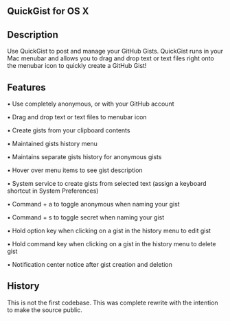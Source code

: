 ## QuickGist for OS X


## Description

Use QuickGist to post and manage your GitHub Gists. QuickGist runs in your Mac menubar and allows you to drag and drop text or text files right onto the menubar icon to quickly create a GitHub Gist!


## Features 

• Use completely anonymous, or with your GitHub account

• Drag and drop text or text files to menubar icon

• Create gists from your clipboard contents 

• Maintained gists history menu

• Maintains separate gists history for anonymous gists

• Hover over menu items to see gist description

• System service to create gists from selected text (assign a keyboard shortcut in System Preferences)

• Command + a to toggle anonymous when naming your gist

• Command + s to toggle secret when naming your gist

• Hold option key when clicking on a gist in the history menu to edit gist

• Hold command key when clicking on a gist in the history menu to delete gist

• Notification center notice after gist creation and deletion



## History

This is not the first codebase. This was complete rewrite with the intention to make the source public.

